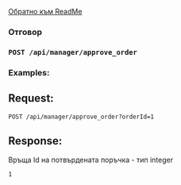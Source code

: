 [Обратно към ReadMe](/README.md)

### Отговор

### `POST /api/manager/approve_order`

### Examples:

## Request:

```
POST /api/manager/approve_order?orderId=1
```

## Response:
Връща Id на потвърдената поръчка - тип integer
```
1
```
